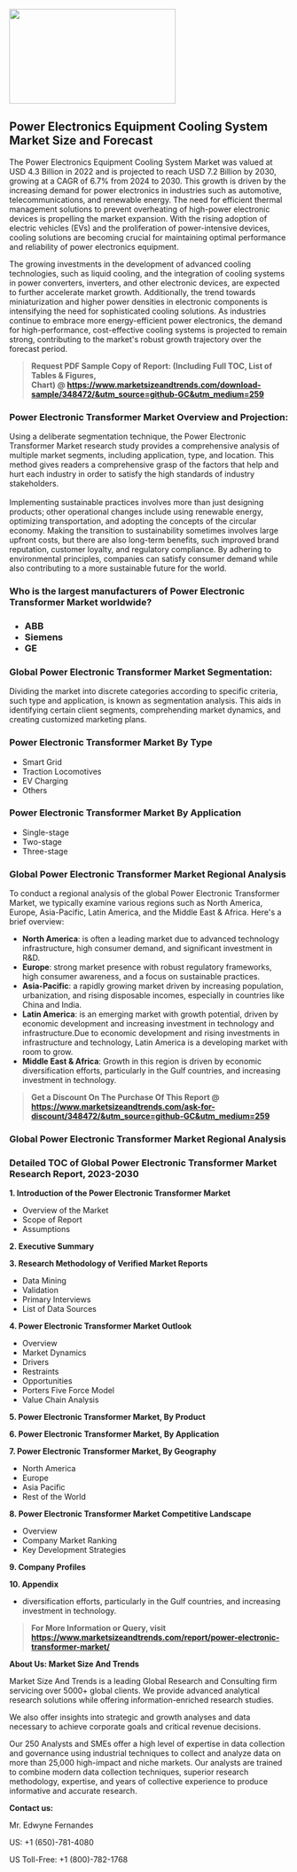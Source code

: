 <p><img class="alignnone size-medium wp-image-20088" src="https://ffe5etoiles.com/wp-content/uploads/2024/12/MST1-300x171.png" alt="" width="300" height="171" /></p><h2>Power Electronics Equipment Cooling System Market Size and Forecast</h2><p>The Power Electronics Equipment Cooling System Market was valued at USD 4.3 Billion in 2022 and is projected to reach USD 7.2 Billion by 2030, growing at a CAGR of 6.7% from 2024 to 2030. This growth is driven by the increasing demand for power electronics in industries such as automotive, telecommunications, and renewable energy. The need for efficient thermal management solutions to prevent overheating of high-power electronic devices is propelling the market expansion. With the rising adoption of electric vehicles (EVs) and the proliferation of power-intensive devices, cooling solutions are becoming crucial for maintaining optimal performance and reliability of power electronics equipment.</p><p>The growing investments in the development of advanced cooling technologies, such as liquid cooling, and the integration of cooling systems in power converters, inverters, and other electronic devices, are expected to further accelerate market growth. Additionally, the trend towards miniaturization and higher power densities in electronic components is intensifying the need for sophisticated cooling solutions. As industries continue to embrace more energy-efficient power electronics, the demand for high-performance, cost-effective cooling systems is projected to remain strong, contributing to the market's robust growth trajectory over the forecast period.</p></p><blockquote id="" class=""><strong>Request PDF Sample Copy of Report: (Including Full TOC, List of Tables &amp; Figures, Chart)&nbsp;@&nbsp;<strong><a href="https://www.marketsizeandtrends.com/download-sample/348472/&utm_source=github-GC&utm_medium=259" target="_blank">https://www.marketsizeandtrends.com/download-sample/348472/&utm_source=github-GC&utm_medium=259</a></strong></strong></blockquote><h3 id="" class="">Power Electronic Transformer Market&nbsp;Overview and Projection:</h3><p id="" class="">Using a deliberate segmentation technique, the Power Electronic Transformer Market research study provides a comprehensive analysis of multiple market segments, including application, type, and location. This method gives readers a comprehensive grasp of the factors that help and hurt each industry in order to satisfy the high standards of industry stakeholders. <br /> <br />Implementing sustainable practices involves more than just designing products; other operational changes include using renewable energy, optimizing transportation, and adopting the concepts of the circular economy. Making the transition to sustainability sometimes involves large upfront costs, but there are also long-term benefits, such improved brand reputation, customer loyalty, and regulatory compliance. By adhering to environmental principles, companies can satisfy consumer demand while also contributing to a more sustainable future for the world.</p><h3 id="" class="">Who is the largest manufacturers of&nbsp;Power Electronic Transformer Market worldwide?</h3><h3 class=""><p><ul><li>ABB </li><li> Siemens </li><li> GE</li></ul></p></h3><h3 id="" class="">Global&nbsp;Power Electronic Transformer Market Segmentation:</h3><p id="" class="">Dividing the market into discrete categories according to specific criteria, such type and application, is known as segmentation analysis. This aids in identifying certain client segments, comprehending market dynamics, and creating customized marketing plans.</p><h3 id="" class="">Power Electronic Transformer Market&nbsp;By Type</h3><p><p><ul><li>Smart Grid</li><li> Traction Locomotives</li><li> EV Charging</li><li> Others</p></li></ul></p></p><h3 id="" class="">Power Electronic Transformer Market&nbsp;By Application</h3><p class=""><p><ul><li>Single-stage</li><li> Two-stage</li><li> Three-stage</li></ul></p></p><h3 id="" class="">Global Power Electronic Transformer Market Regional Analysis</h3><p id="" class="">To conduct a regional analysis of the global Power Electronic Transformer Market, we typically examine various regions such as North America, Europe, Asia-Pacific, Latin America, and the Middle East &amp; Africa. Here's a brief overview:</p><ul><li><strong>North America</strong>: is often a leading market due to advanced technology infrastructure, high consumer demand, and significant investment in R&amp;D.</li><li><strong>Europe</strong>: strong market presence with robust regulatory frameworks, high consumer awareness, and a focus on sustainable practices.</li><li><strong>Asia-Pacific</strong>: a rapidly growing market driven by increasing population, urbanization, and rising disposable incomes, especially in countries like China and India.</li><li><strong>Latin America</strong>: is an emerging market with growth potential, driven by economic development and increasing investment in technology and infrastructure.Due to economic development and rising investments in infrastructure and technology, Latin America is a developing market with room to grow.</li><li><strong>Middle East &amp; Africa</strong>: Growth in this region is driven by economic diversification efforts, particularly in the Gulf countries, and increasing investment in technology.</li></ul><blockquote id="" class=""><strong>Get a Discount On The Purchase Of This Report @ <strong><a href="https://www.marketsizeandtrends.com/ask-for-discount/348472/&utm_source=github-GC&utm_medium=259" target="_blank">https://www.marketsizeandtrends.com/ask-for-discount/348472/&utm_source=github-GC&utm_medium=259</a></strong></strong></blockquote><h3 id="" class="">Global Power Electronic Transformer Market Regional Analysis</h3><h3 id="" class="">Detailed TOC of Global Power Electronic Transformer Market Research Report, 2023-2030</h3><p id="" class=""><strong>1. Introduction of the Power Electronic Transformer Market</strong></p><ul><li>Overview of the Market</li><li>Scope of Report</li><li>Assumptions</li></ul><p id="" class=""><strong>2. Executive Summary</strong></p><p id="" class=""><strong>3. Research Methodology of Verified Market Reports</strong></p><ul><li>Data Mining</li><li>Validation</li><li>Primary Interviews</li><li>List of Data Sources</li></ul><p id="" class=""><strong>4. Power Electronic Transformer Market Outlook</strong></p><ul><li>Overview</li><li>Market Dynamics</li><li>Drivers</li><li>Restraints</li><li>Opportunities</li><li>Porters Five Force Model</li><li>Value Chain Analysis</li></ul><p id="" class=""><strong>5. Power Electronic Transformer Market, By Product</strong></p><p id="" class=""><strong>6. Power Electronic Transformer Market, By Application</strong></p><p id="" class=""><strong>7. Power Electronic Transformer Market, By Geography</strong></p><ul><li>North America</li><li>Europe</li><li>Asia Pacific</li><li>Rest of the World</li></ul><p id="" class=""><strong>8. Power Electronic Transformer Market Competitive Landscape</strong></p><ul><li>Overview</li><li>Company Market Ranking</li><li>Key Development Strategies</li></ul><p id="" class=""><strong>9. Company Profiles</strong></p><p id="" class=""><strong>10. Appendix</strong></p><ul><li>diversification efforts, particularly in the Gulf countries, and increasing investment in technology.</li></ul><blockquote id="" class=""><strong>For More Information or Query, visit <strong><strong><a href="https://www.marketsizeandtrends.com/report/power-electronic-transformer-market/" target="_blank">https://www.marketsizeandtrends.com/report/power-electronic-transformer-market/</a></strong></strong></strong></blockquote><p id="" class=""><strong>About Us: Market Size And Trends</strong></p><p id="" class="">Market Size And Trends is a leading Global Research and Consulting firm servicing over 5000+ global clients. We provide advanced analytical research solutions while offering information-enriched research studies.</p><p id="" class="">We also offer insights into strategic and growth analyses and data necessary to achieve corporate goals and critical revenue decisions.</p><p id="" class="">Our 250 Analysts and SMEs offer a high level of expertise in data collection and governance using industrial techniques to collect and analyze data on more than 25,000 high-impact and niche markets. Our analysts are trained to combine modern data collection techniques, superior research methodology, expertise, and years of collective experience to produce informative and accurate research.</p><p id="" class=""><strong>Contact us:</strong></p><p id="" class="">Mr. Edwyne Fernandes</p><p id="" class="">US: +1 (650)-781-4080</p><p id="" class="">US Toll-Free: +1 (800)-782-1768</p>
